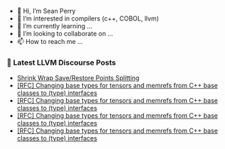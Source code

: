 - 👋 Hi, I’m Sean Perry
- 👀 I’m interested in compilers (c++, COBOL, llvm)
- 🌱 I’m currently learning ...
- 💞️ I’m looking to collaborate on ...
- 📫 How to reach me ...

<!---
s66perry/s66perry is a ✨ special ✨ repository because its `README.md` (this file) appears on your GitHub profile.
You can click the Preview link to take a look at your changes.
--->
### 📕 Latest LLVM Discourse Posts

<!-- DISCOURSE-LLVM:START -->
- [Shrink Wrap Save/Restore Points Splitting](https://discourse.llvm.org/t/shrink-wrap-save-restore-points-splitting/83581#post_15)
- [[RFC] Changing base types for tensors and memrefs from C++ base classes to &lpar;type&rpar; interfaces](https://discourse.llvm.org/t/rfc-changing-base-types-for-tensors-and-memrefs-from-c-base-classes-to-type-interfaces/85509#post_14)
- [[RFC] Changing base types for tensors and memrefs from C++ base classes to &lpar;type&rpar; interfaces](https://discourse.llvm.org/t/rfc-changing-base-types-for-tensors-and-memrefs-from-c-base-classes-to-type-interfaces/85509#post_13)
- [[RFC] Changing base types for tensors and memrefs from C++ base classes to &lpar;type&rpar; interfaces](https://discourse.llvm.org/t/rfc-changing-base-types-for-tensors-and-memrefs-from-c-base-classes-to-type-interfaces/85509#post_12)
- [[RFC] Changing base types for tensors and memrefs from C++ base classes to &lpar;type&rpar; interfaces](https://discourse.llvm.org/t/rfc-changing-base-types-for-tensors-and-memrefs-from-c-base-classes-to-type-interfaces/85509#post_11)
<!-- DISCOURSE-LLVM:END -->
